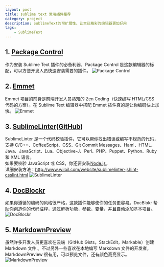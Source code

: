 ```yaml
---
layout: post
title: sublime text 常用插件推荐
category: project
description: SublimeText的可扩展性，让本已精彩的编辑器更加好用
tags:
    - SublimeText
---
```


## 1. <a href="https://packagecontrol.io/installation#st3" target="_blank">Package Control</a>

作为安装 Sublime Text 插件的必备利器，Package Control 是这款编辑器的标配，可以方便开发人员快速安装需要的插件。
![Package Control](http://ww4.sinaimg.cn/large/005RM8OMgw1emewtbjj3uj30jq0bltaj.jpg)

## 2. <a href="http://emmet.io/" target="_blank">Emmet</a>
Emmet 项目的前身是前端开发人员熟知的 Zen Coding（快速编写 HTML/CSS 代码的方案）。在 Sublime Text 编辑器中搭配 Emmet 插件真的是让你编码快上加快。
![Emmet](http://ww4.sinaimg.cn/mw690/005RM8OMgw1emewtd70bnj30go09978k.jpg)

## 3. <a href="https://sublime.wbond.net/packages/SublimeLinter" target="_blank">SublimeLinter</a>(<a href="https://github.com/SublimeLinter/SublimeLinter" target="_blank">GitHub</a>)
SublimeLinter 是一个代码校验插件，它可以帮你找出错误或编写不规范的代码，支持 C/C++、CoffeeScript、CSS、Git Commit Messages、Haml、HTML、Java、JavaScript、Lua、Objective-J、Perl、PHP、Puppet、Python、Ruby 和 XML 语言。
<br>如果要校验 JavaScript 或 CSS，你还要安装<a href="http://nodejs.org/" target="_blank">Node.js</a>。
<br>详细安装方法：<a href="http://www.wiibil.com/website/sublimelinter-jshint-csslint.html" target="_blank">http://www.wiibil.com/website/sublimelinter-jshint-csslint.html</a>
![SublimeLinter](http://www.imjeff.cn/wp-content/uploads/2014/06/SublimeLinter.jpg)

## 4. <a href="https://github.com/spadgos/sublime-jsdocs" target="_blank">DocBlockr</a>
如果你遵循的编码的风格很严格，这款插件能够使你的任务更容易。DocBlokr 帮助你创造你的代码注释，通过解析功能，参数，变量，并且自动添加基本项目。
![DocBlockr](http://ww3.sinaimg.cn/mw690/005RM8OMgw1emewthbs8zj30jg06qgm8.jpg)

## 5. <a href="https://github.com/revolunet/sublimetext-markdown-preview" target="_blank">MarkdownPreview</a>
虽然许多开发人员更喜欢在云端（GitHub Gists，StackEdit，Markable）创建 Markdown 文件 。不过另外一些喜欢在本地编写 Markdown 文件的开发者， MarkdownPreview 很有用，可以预览文件，还有颜色高亮显示。
![MarkdownPreview](http://ww1.sinaimg.cn/mw690/005RM8OMgw1emewtgsf8qj30h608eta0.jpg)

[wenda]:    https://firewenda.github.io  "wenda"
